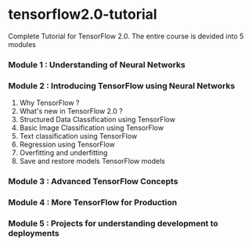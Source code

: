 # tensorflow2.0-tutorial
Complete Tutorial for TensorFlow 2.0. The entire course is devided into 5 modules

### Module 1 : Understanding of Neural Networks

### Module 2 : Introducing TensorFlow using Neural Networks
1. Why TensorFlow ?
2. What's new in TensorFlow 2.0 ?
3. Structured Data Classification using TensorFlow
4. Basic Image Classification using TensorFlow
5. Text classification using TensorFlow
6. Regression using TensorFlow
7. Overfitting and underfitting
8. Save and restore models TensorFlow models

### Module 3 : Advanced TensorFlow Concepts

### Module 4 : More TensorFlow for Production

### Module 5 : Projects for understanding development to deployments


